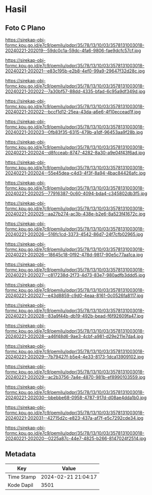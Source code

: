 # Hasil

## Foto C Plano

https://sirekap-obj-formc.kpu.go.id/e7c9/pemilu/pdpr/35/78/13/10/03/3578131003018-20240221-202019--59dc0c1a-59dc-4fa6-9806-fae9dcfc57cf.jpg

https://sirekap-obj-formc.kpu.go.id/e7c9/pemilu/pdpr/35/78/13/10/03/3578131003018-20240221-202021--e83c195b-e2b8-4ef0-99a9-29647f32d28c.jpg

https://sirekap-obj-formc.kpu.go.id/e7c9/pemilu/pdpr/35/78/13/10/03/3578131003018-20240221-202022--7a30bf57-88dd-4335-bfad-6c95a9df349d.jpg

https://sirekap-obj-formc.kpu.go.id/e7c9/pemilu/pdpr/35/78/13/10/03/3578131003018-20240221-202022--bccf1d12-25ea-43da-a6e6-4f10eccead1f.jpg

https://sirekap-obj-formc.kpu.go.id/e7c9/pemilu/pdpr/35/78/13/10/03/3578131003018-20240221-202023--0fb83f35-6315-479b-a1df-96453aa9f28b.jpg

https://sirekap-obj-formc.kpu.go.id/e7c9/pemilu/pdpr/35/78/13/10/03/3578131003018-20240221-202024--d8fcceab-8747-4282-8a30-a9e04f43f6ad.jpg

https://sirekap-obj-formc.kpu.go.id/e7c9/pemilu/pdpr/35/78/13/10/03/3578131003018-20240221-202024--55e45dea-c4d3-4f3f-8a94-4bac84426afc.jpg

https://sirekap-obj-formc.kpu.go.id/e7c9/pemilu/pdpr/35/78/13/10/03/3578131003018-20240221-202025--77916387-0c60-4094-bda4-c345802db3f5.jpg

https://sirekap-obj-formc.kpu.go.id/e7c9/pemilu/pdpr/35/78/13/10/03/3578131003018-20240221-202025--aa27b274-ac3b-438e-b2e6-8a523f41672c.jpg

https://sirekap-obj-formc.kpu.go.id/e7c9/pemilu/pdpr/35/78/13/10/03/3578131003018-20240221-202026--516fc1cd-3373-4542-86d7-24f7cfb02965.jpg

https://sirekap-obj-formc.kpu.go.id/e7c9/pemilu/pdpr/35/78/13/10/03/3578131003018-20240221-202026--18645c18-0f92-478d-9817-90e5c77aa1ca.jpg

https://sirekap-obj-formc.kpu.go.id/e7c9/pemilu/pdpr/35/78/13/10/03/3578131003018-20240221-202027--c817238d-2f73-4d73-83e7-980adfb3ddd5.jpg

https://sirekap-obj-formc.kpu.go.id/e7c9/pemilu/pdpr/35/78/13/10/03/3578131003018-20240221-202027--e43d8859-c9d0-4eaa-8161-0c0526fa8117.jpg

https://sirekap-obj-formc.kpu.go.id/e7c9/pemilu/pdpr/35/78/13/10/03/3578131003018-20240221-202028--83a9f44b-db19-492b-bead-f6f92609fa47.jpg

https://sirekap-obj-formc.kpu.go.id/e7c9/pemilu/pdpr/35/78/13/10/03/3578131003018-20240221-202028--a46f48d6-9ae3-4cbf-a981-d29e211e7da4.jpg

https://sirekap-obj-formc.kpu.go.id/e7c9/pemilu/pdpr/35/78/13/10/03/3578131003018-20240221-202029--7b79427f-b5e4-4e33-8173-1dca13909102.jpg

https://sirekap-obj-formc.kpu.go.id/e7c9/pemilu/pdpr/35/78/13/10/03/3578131003018-20240221-202029--ac2b3756-7a4e-4870-981b-ef8990103559.jpg

https://sirekap-obj-formc.kpu.go.id/e7c9/pemilu/pdpr/35/78/13/10/03/3578131003018-20240221-202030--bbebbe68-0958-4787-917d-d08ae4dda1b0.jpg

https://sirekap-obj-formc.kpu.go.id/e7c9/pemilu/pdpr/35/78/13/10/03/3578131003018-20240221-202031--42715d2c-e823-437a-af7f-e5c7292cde34.jpg

https://sirekap-obj-formc.kpu.go.id/e7c9/pemilu/pdpr/35/78/13/10/03/3578131003018-20240221-202020--0225a87c-44e7-4825-b266-8147024f2514.jpg


## Metadata

| Key        | Value               |
| ---------- | ------------------- |
| Time Stamp | 2024-02-21 21:04:17 |
| Kode Dapil | 3501                |



